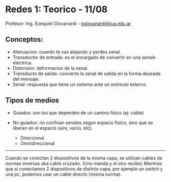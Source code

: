 # Redes 1: Teorico - 11/08

Profesor: Ing. Ezequiel Giovanardi - ggiovanardi@iua.edu.ar

## Conceptos:

- Atenuacion: cuando te vas alejando y perdes senal.
- Transductor de entrada: es el encargado de convertir en una senale electrica.
- Distorsion: deformacion de la senal.
- Transducto de salida: convierte la senal de salida en la forma deseada del mensaje.
- Senal: respuesta que tiene un sistema ante un estimulo externo.

## Tipos de medios

- Guiados: son los que dependen de un camino fisico (ej: cable)

- No guiados: no confinan senales segun espacio fisico, sino que se liberan en el espacio (aire, vacio, etc).
  - Direccional
  - Omnidireccional

---

Cuando se conectan 2 dispositivos de la misma capa, se utilizan cables de normas inversas aka cable cruzado. (Uno manda y el otro recibe)
Mientras que si conectamos 2 dispositivos de distinta capa, por ejemplo un switch y una pc, podemos usar un cable directo (misma norma).
